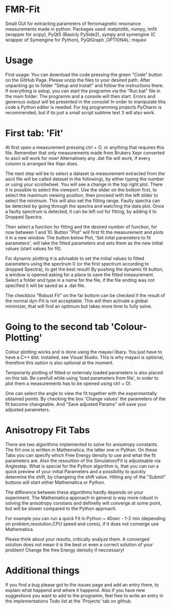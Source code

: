 # FMR-Fit
Small GUI for extracting parameters of ferromagnetic resonance measurements made in python.
Packages used:
matplotlib, numpy, lmfit (wrapper for scipy), PyQt5 (Basicly PySide2), sympy and symengine (C wrapper of Symengine for Python), PyQtGraph ,OPTIONAL: mayavi


# Usage
First usage:
      You can download the code pressing the green "Code" button on the GitHub Page. Please unzip the files to your desired path. After unpacking go to  folder "Setup and             Install" and follow the instructions there.
      If everything is setup, you can start the programm via the "Run.bat" file in the main folder. The programm and a console will then start. Errors and generous output will         be presented in the console!
In order to manipulate this code a Python editor is needed. For big programming projects PyCharm is recommended, but if its just a small script sublime text 3 will also work.

# First tab: 'Fit'

At first open a measurement pressing ctrl + O, or anything that requires this file. 
Remember that only measurements made from Brukers Xepr converted to ascii will work for now! Alternatively any .dat file will work, if every column is arranged like Xepr does.

The next step will be to select a dataset (a measurement extracted from the ascii file will be called dataset in the following), by either typing the number or using your scrollwheel. You will see a change in the top right plot. There it is possible to select the viewport. Use the slider on the bottom first, to select the maximum viewing position, then proceed with the left slider to select the minimum. This will also set the fitting range. Faulty spectra can be detected by going through the spectra and watching the data plot. Once a faulty spectrum is detected, it can be left out for fitting, by adding it to Dropped Spectra.

Then select a function for fitting and the desired number of function, for now between 1 and 10.
Button "Plot" will first fit the measurement and plots it in a new window. The button below Plot, 'Set inital parameters to fit parameters', will take the fitted parameters and sets them as the new initial values (start values for fit).

For dynamic plotting it is advisable to set the initial values to fitted parameters using the spectrum 0 (or the first spectrum according to dropped Spectra), to get the best result! By pushing the dynamic fit button, a window is opened asking for a place to save the fitted measurement. Select a folder and type in a name for the file, if the file ending was not specified it will be saved as a .dat file.

The checkbox "Robust Fit" on the far bottom can be checked if the result of the normal dyn-Fit is not acceptable. This will then activate a global minimizer, that will find an optimum but takes more time to fully solve.

# Going to the second tab 'Colour-Plotting'

Colour plotting works and is done using the mayavi libary. You just have to have a C++ dist. installed, see Visual Studio. This is why mayavi is optional, therefore this option is also optional at the moment.

Temporarily plotting of fitted or externaly loaded parameters is also placed on this tab. Be carefull while using 'load parameters from file', in order to plot them a measurements has to be opened using ctrl + O!.

One can select the angle to view the fit together with the experimentally obtained points.
By checking the box 'Change values' the parameters of the fit become changeable. And "Save adjusted Params" will save your adjusted parameters.

# Anisotropy Fit Tabs

There are two algorithms implemented to solve for anisotropy constants. The firt one is written in Mathematica, the latter one in Python. 
On these Tabs you can specify which Free Energy density to use and what the fit parameters are. Also the resoultion of the Simulation/Fit is adjusteable via Anglestep. 
What is special for the Python algorithm is, that you can run a quick preview of your initial Parameters and a possibility to quickly determine the shift, by changeing the shift value. 
Hitting any of the "Submit" buttons will start either Mathematica or Python. 

The difference between these algorithms hardly depends on your experiment. The Mathematica approach in general is way more robust in solving the anisotropy constans and definetly will converge at some point, but will be slower compared to the Python approach.

For example you can run a quick Fit in Python ~ 40sec - 1-2 min (depending on problem,resolution,CPU speed and cores), if it does not converge use Mathematica.

Please think about your results, critically analyze them. A converged solution does not mean it is the best or even a correct solution of your problem! Change the free Energy denisity if neccessary!



# Additional things

If you find a bug please got to the issues page and add an entry there, to explain what happend and where it happend.
Also if you have new suggestions you want to add to the programm, feel free to write an entry in the implementations Todo list at the 'Projects' tab on github.

